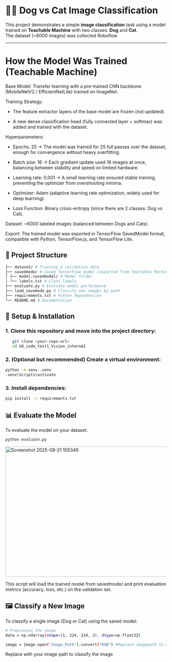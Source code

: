 # 🐶🐱 Dog vs Cat Image Classification

This project demonstrates a simple **image classification** task using a model trained on **Teachable Machine** with two classes: **Dog** and **Cat**.  
The dataset (~6000 images) was collected Roboflow

---
# How the Model Was Trained (Teachable Machine)

Base Model: Transfer learning with a pre-trained CNN backbone (MobileNetV2 / EfficientNetLite) trained on ImageNet.

Training Strategy:

- The feature extractor layers of the base model are frozen (not updated).

- A new dense classification head (fully connected layer + softmax) was added and trained with the dataset.

Hyperparameters:

- Epochs: 25 → The model was trained for 25 full passes over the dataset, enough for convergence without heavy overfitting.

- Batch size: 16 → Each gradient update used 16 images at once, balancing between stability and speed on limited hardware.

- Learning rate: 0.001 → A small learning rate ensured stable training, preventing the optimizer from overshooting minima.

- Optimizer: Adam (adaptive learning rate optimization, widely used for deep learning).

- Loss Function: Binary cross-entropy (since there are 2 classes: Dog vs Cat).

Dataset: ~6000 labeled images (balanced between Dogs and Cats).

Export: The trained model was exported in TensorFlow SavedModel format, compatible with Python, TensorFlow.js, and TensorFlow Lite.

## 📂 Project Structure
```bash
├── dataset/ # Training & validation data
├── savedmode/ # Saved TensorFlow model (exported from Teachable Machine)
│ ├── model.savedmodel/ # Model folder
│ └── labels.txt # Class labels
├── evaluate.py # Evaluate model performance
├── load_savemode.py # Classify new images by path
├── requirements.txt # Python dependencies
└── README.md # Documentation
```

## 🚀 Setup & Installation
### 1. Clone this repository and move into the project directory:
```bash
   git clone <your-repo-url>
   cd GO_code_test1_Vision_internAI
```
### 2. (Optional but recommended) Create a virtual environment:
```bash
python -m venv .venv
.venv\Scripts\activate      
```
### 3. Install dependencies:
```bash
pip install -r requirements.txt
```
## 📊 Evaluate the Model
To evaluate the model on your dataset:
```bash
python evaluate.py
```
<img width="566" height="406" alt="Screenshot 2025-08-21 105349" src="https://github.com/user-attachments/assets/fadef4b0-74c1-4e35-bdca-e57a26f800b2" />

This script will load the trained model from savedmode/ and print evaluation metrics (accuracy, loss, etc.) on the validation set.
## 🖼️ Classify a New Image
To classify a single image (Dog or Cat) using the saved model:
```bash
# Preprocess the image
data = np.ndarray(shape=(1, 224, 224, 3), dtype=np.float32)

image = Image.open("Image_Path").convert("RGB") #Replace imagepath to classify
```
Replace with your image path to classify the image




